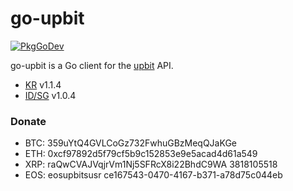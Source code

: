 # go-upbit

[![PkgGoDev](https://pkg.go.dev/badge/investing-kr/go-upbit)](https://pkg.go.dev/investing-kr/go-upbit)

go-upbit is a Go client for the [upbit](https://upbit.com/home) API.
- [KR](https://docs.upbit.com/) v1.1.4
- [ID/SG](https://global-docs.upbit.com/) v1.0.4

### Donate
- BTC: 359uYtQ4GVLCoGz732FwhuGBzMeqQJaKGe
- ETH: 0xcf97892d5f79cf5b9c152853e9e5acad4d61a549
- XRP: raQwCVAJVqjrVm1Nj5SFRcX8i22BhdC9WA 3818105518
- EOS: eosupbitsusr ce167543-0470-4167-b371-a78d75c044eb
